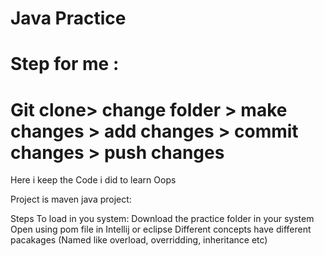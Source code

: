 # Java Practice
# Step for me : 
# Git clone> change folder > make changes > add changes > commit changes > push changes

Here i keep the Code i did to learn Oops 

Project is maven java project:

Steps To load in you system: 
 Download the practice folder in your system
 Open using pom file in Intellij or eclipse 
 Different concepts have different pacakages (Named like overload, overridding, inheritance etc) 
 
